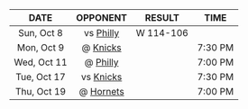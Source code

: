 |    DATE     |             OPPONENT             |  RESULT   |  TIME   |
|:-----------:|:--------------------------------:|:---------:|:-------:|
| Sun, Oct 8  |      vs [Philly](/r/sixers)      | W 114-106 |         |
| Mon, Oct 9  |     @ [Knicks](/r/NYKnicks)      |           | 7:30 PM |
| Wed, Oct 11 |      @ [Philly](/r/sixers)       |           | 7:00 PM |
| Tue, Oct 17 |     vs [Knicks](/r/NYKnicks)     |           | 7:30 PM |
| Thu, Oct 19 | @ [Hornets](/r/CharlotteHornets) |           | 7:00 PM |